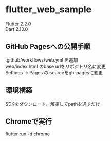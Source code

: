# flutter_web_sample

Flutter 2.2.0  
Dart 2.13.0  

## GitHub Pagesへの公開手順
.github/workflows/web.yml を追加  
web/index.html のbase urlをリポジトリ名に変更  
Settings -> Pages の sourceをgh-pagesに変更  

## 環境構築
SDKをダウンロード、解凍してpathを通すだけ  

## Chromeで実行
flutter run -d chrome  
